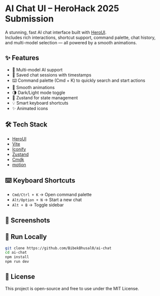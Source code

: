 # AI Chat UI – HeroHack 2025 Submission

A stunning, fast AI chat interface built with [HeroUI](https://heroui.com).  
Includes rich interactions, shortcut support, command palette, chat history, and multi-model selection — all powered by a smooth animations.

## ✨ Features

- 🧠 Multi-model AI support 
- 💬 Saved chat sessions with timestamps
- ⌨️ Command palette (Cmd + K) to quickly search and start actions
- 🎨 Smooth animations
- 🌗 Dark/Light mode toggle
- 🧠 Zustand for state management
- 💡 Smart keyboard shortcuts
- ✨ Animated icons

## 🛠️ Tech Stack


- [HeroUI](https://heroui.com)
- [Vite](https://vitejs.dev/)
- [Iconify](https://iconify.design/)
- [Zustand](https://github.com/pmndrs/zustand)
- [Cmdk](https://cmdk.proust.cx/)
- [motion](https://motion.dev/)


## ⌨️ Keyboard Shortcuts

- `Cmd/Ctrl + K` → Open command palette
- `Alt/Option + N` → Start a new chat
- `Alt + B` → Toggle sidebar

## 📸 Screenshots

## 🚀 Run Locally

```bash
git clone https://github.com/BibekBhusal0/ai-chat
cd ai-chat
npm install
npm run dev
```

## 📄 License

This project is open-source and free to use under the MIT License.
